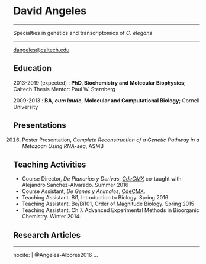 David Angeles
============
----

Specialties in genetics and transcriptomics of *C. elegans*

----

<dangeles@caltech.edu>

Education
---------

2013-2019 (expected)
:   **PhD, Biochemistry and Molecular Biophysics**; Caltech
    Thesis Mentor: Paul W. Sternberg

2009-2013
:   **BA**, ***cum laude***, **Molecular and Computational Biology**; Cornell University


Presentations
-------------
2016. Poster Presentation, *Complete Reconstruction of a Genetic Pathway in a Metazoan Using RNA-seq*, ASMB

Teaching Activities
-------------------
 * Course Director, *De Planarias y Derivas*, [*CdeCMX*](http://www.clubesdeciencia.mx/) co-taught with Alejandro Sanchez-Alvarado. Summer 2016
 * Course Assistant, *De Genes y Animales*, [CdeCMX](http://www.clubesdeciencia.mx/).
 * Teaching Assistant. Bi1, Introduction to Biology. Spring 2016
 * Teaching Assistant. Be/Bi101, Order of Magnitude Biology. Spring 2015
 * Teaching Assistant. Ch 7. Advanced Experimental Methods in Bioorganic Chemistry. Winter 2014.


Research Articles
------------------
---
nocite: |
  @Angeles-Albores2016
...
